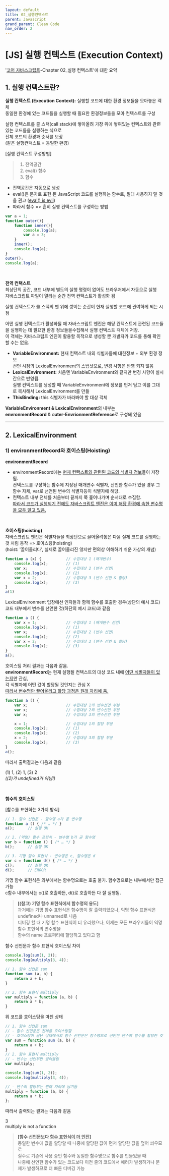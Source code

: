 ```yaml
---
layout: default
title: 02_실행컨텍스트
parent: Javascript
grand_parent: Clean Code
nav_order: 2
---
```


# [JS] 실행 컨텍스트 (Execution Context)  

'[코어 자바스크립트](https://product.kyobobook.co.kr/detail/S000001766397)-Chapter 02_실행 컨텍스트'에 대한 요약 

## 1. 실행 컨텍스트란?  

**실행 컨텍스트 (Execution Context):** 실행할 코드에 대한 환경 정보들을 모아놓은 객체  
동일한 환경에 있는 코드들을 실행할 때 필요한 환경정보들을 모아 컨텍스트를 구성  


실행 컨텍스트를 콜 스택(call stack)에 쌓아올려 가장 위에 쌓여있는 컨텍스트와 관련 있는 코드들을 실행하는 식으로  
전체 코드의 환경과 순서를 보장  
(같은 실행컨택스트 = 동일한 환경)  


[실행 컨택스트 구성방법]  
> 1. 전역공간  
> 2. eval() 함수  
> 3. 함수  

- 전역공간은 자동으로 생성  
- eval()은 문자로 표현 된 JavaScript 코드를 실행하는 함수로, 절대 사용하지 말 것을 권고 ([eval() is evil](https://developer.mozilla.org/ko/docs/Web/JavaScript/Reference/Global_Objects/eval))  
- 따라서 함수 => 흔히 실행 컨택스트를 구성하는 방법


```js
var a = 1;
function outer(){
    function inner(){
        console.log(a);
        var a = 3;
    }
    inner();
    console.log(a);
}
outer();
console.log(a);
```

<br/>

**전역 컨택스트**  
최상단의 공간, 코드 내부에 별도의 실행 명령이 없어도 브라우저에서 자동으로 실행  
자바스크립트 파일이 열리는 순간 전역 컨택스트가 활성화 됨  


실행 컨택스트가 콜 스택의 맨 위에 쌓이는 순간이 현재 실행할 코드에 관여하게 되는 시점  


어떤 실행 컨택스트가 활성화될 때 자바스크립트 엔진은 해당 컨택스트에 관련된 코드들을 실행하는 데 필요한 환경 정보들을수집해서 실행 컨택스트 객체에 저장.  
이 객체는 자바스크립트 엔진이 활용할 목적으로 생성할 뿐 개발자가 코드를 통해 확인할 수는 없음.  
- **VariableEnvironment:** 현재 컨택스트 내의 식별자들에 대한정보 + 외부 환경 정보  
선언 시점의 LexicalEnvironment의 스냅샷으로, 변경 사항은 반영 되지 않음
- **LexicalEnvironment:** 처음엔 VariableEnvironment와 같지만 변경 사항이 실시간으로 반영됨.  
실행 컨텍스트를 생성할 때 VariableEnvironment에 정보를 먼저 담고 이를 그대로 복사해서 LexicalEnvironment를 만듦
- **ThisBinding:** this 식별자가 바라봐야 할 대상 객체


**VariableEnvironment & LexicalEnvironment**의 내부는  
**envronmentRecord** & o**uter-EnvrionmentReference**로 구성돼 있음  

<hr/>

## 2. LexicalEnvironment  
### 1) environmentRecord와 호이스팅(Hoisting)  
**environmentRecord**  
- environmentRecord에는 <u>현재 컨택스트와 관련된 코드의 식별자 정보</u>들이 저장됨.  
컨택스트를 구성하는 함수에 지정된 매개변수 식별자, 선언한 함수가 있을 경우 그 함수 자체, var로 선언된 변수의 식별자등이 식별자에 해당.  
- 컨택스트 내부 전체를 처음부터 끝까지 쭉 훑어나가며 순서대로 수집함.  
<u>따라서 코드가 실행되기 전에도 자바스크립트 엔진은 이미 해당 환경에 속한 변수명을 모두 알고 있음.</u>  

<br/>

**호이스팅(hoisting)**  
자바스크립트 엔진은 식별자들을 최상단으로 끌어올려놓은 다음 실제 코드를 실행하는 것 처럼 동작 => 호이스팅(hoisting)  
(hoist: '끌어올리다', 실제로 끌어올리진 않지만 편의상 이해하기 쉬운 가상의 개념)  


```js
function a (x) {           // 수집대상 1 (매개변수)
    console.log(x);        // (1)
    var x;                 // 수집대상 2 (변수 선언)
    console.log(x);        // (2)
    var x = 2;             // 수집대상 3 (변수 선언 & 할당)
    console.log(x);        // (3)
}
a(1)
```

LexicalEnvironment 입장에선 인자들과 함께 함수를 호출한 경우(상단의 예시 코드)  코드 내부에서 변수를 선언한 것(하단의 예시 코드)과 같음  

```js
function a () {
    var x = 1;             // 수집대상 1 (매개변수 선언)
    console.log(x);        // (1)
    var x;                 // 수집대상 2 (변수 선언)
    console.log(x);        // (2)
    var x = 2;             // 수집대상 3 (변수 선언 & 할당)
    console.log(x);        // (3)
}
a();
```

호이스팅 처리 결과는 다음과 같음.  
**environmentRecord**는 현재 실행될 컨텍스트의 대상 코드 내에 <u>어떤 식별자들이 있는지</u>만 관심,  
각 식별자에 어떤 값이 할당될 것인지는 관심 X  
<u>따라서 변수명만 끌어올리고 할당 과정은 원래 자리에 둠.</u>  


```js
function a () {
    var x;                 // 수집대상 1의 변수선언 부분
    var x;                 // 수집대상 2의 변수선언 부분
    var x;                 // 수집대상 3의 변수선언 부분

    x = 1;                 // 수집대상 1의 할당 부분
    console.log(x);        // (1)
    console.log(x);        // (2)
    x = 2;                 // 수집대상 3의 할당 부분
    console.log(x);        // (3)
}
a();
```

따라서 출력결과는 다음과 같음   
<div class="code-example" markdown="1">

(1) 1, (2) 1, (3) 2  
*((2)가 undefined가 아님!)*  

</div>

<br/>

**함수의 호이스팅**   

[함수를 표현하는 3가지 방식]  

```js
// 1. 함수 선언문 - 함수명 a가 곧 변수명
function a () { /* … */ }
a();      // 실행 OK

// 2. (익명) 함수 표현식 - 변수명 b가 곧 함수명
var b = function () { /* … */ }
b();      // 실행 OK

// 3. 기명 함수 표현식 - 변수명은 c, 함수명은 d
var c = function d() { /* … */ }
c();      // 실행 OK
d();      // ERROR
```

기명 함수 표현식은 외부에서는 함수명으로는 호출 불가. 함수명으로는 내부에서만 접근 가능  
c함수 내부에서는 c()로 호출하든, d()로 호출하든 다 잘 실행됨.  

> **[(참고) 기명 함수 표현식에서 함수명의 용도]**  
> 과거에는 기명 함수 표현식은 함수명이 잘 출력되었으나, 익명 함수 표현식은 undefined나 unnamed로 나옴  
> 디버깅 할 때 기명 함수 표현식이 더 유리했으나, 이제는 모든 브라우저들이 익명 함수 표현식의 변수명을  
> 함수의 name 프로퍼티에 할당하고 있다고 함  


함수 선언문과 함수 표현식 호이스팅 차이  
```js
console.log(sum(1, 2));
console.log(multiply(3, 4));

// 1. 함수 선언문 sum
function sum (a, b) {
    return a + b;
}

// 2. 함수 표현식 multiply
var multiply = function (a, b) {
    return a * b;
}
```

위 코드를 호이스팅을 마친 상태
```js
// 1. 함수 선언문 sum
// - 함수 선언문은 전체를 호이스팅함
// - 호이스팅이 끝난 상태에서의 함수 선언문은 함수명으로 선언한 변수에 함수를 할당한 것 처럼 여길 수 있음
var sum = function sum (a, b) {
    return a + b;
}
// 2. 함수 표현식 multiply
// - 변수는 선언부만 끌어올림
var multiply;

console.log(sum(1, 2));
console.log(multiply(3, 4));

// - 변수의 할당부는 원래 자리에 남겨둠
multiply = function (a, b) {
    return a * b;
};
```

따라서 출력되는 결과는 다음과 같음  
<div class="code-example" markdown="1">

3  
multiply is not a function  

</div>

> **[함수 선언문보다 <u>함수 표현식이 더 안전</u>]**  
> 동일한 변수에 값을 할당할 때 나중에 할당한 값이 먼저 할당한 값을 덮어 씌우므로  
> 실수로 기존에 사용 중인 함수와 동일한 함수명으로 함수를 만들었을 때  
> 나중에 선언한 함수가 있는 코드보다 이전 줄의 코드에서 에러가 발생하거나 문제가 발생하므로 더 빠른 디버깅 가능  

